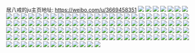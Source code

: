 居八戒的ju主页地址: https://weibo.com/u/3669458351 
![](https://wx4.sinaimg.cn/mw2000/dab77dafly1h975zlynx6j20u0140te7.jpg) 
![](https://wx4.sinaimg.cn/mw2000/dab77dafly1h7j1rwt96kj20u0140gom.jpg) 
![](https://wx4.sinaimg.cn/mw2000/dab77dafly1h7j1rx6y48j20u0140n48.jpg) 
![](https://wx4.sinaimg.cn/mw2000/dab77dafly1h69wyz45sfj22c0340131.jpg) 
![](https://wx4.sinaimg.cn/mw2000/dab77dafly1h69wz0h3t2j22c0340b2a.jpg) 
![](https://wx4.sinaimg.cn/mw2000/dab77dafly1h4epm37n7vj21400u0n8c.jpg) 
![](https://wx4.sinaimg.cn/mw2000/dab77dafly1h4epm3hobqj21100rqwrv.jpg) 
![](https://wx4.sinaimg.cn/mw2000/dab77dafly1h4epm3y1laj211y1enng7.jpg) 
![](https://wx4.sinaimg.cn/mw2000/dab77dafly1h4epm4awwmj21aw0z6qfo.jpg) 
![](https://wx4.sinaimg.cn/mw2000/dab77dafly1h4epm4xjqdj214u1iib29.jpg) 
![](https://wx4.sinaimg.cn/mw2000/dab77dafly1h4epm57dwyj20wi0hzdia.jpg) 
![](https://wx4.sinaimg.cn/mw2000/dab77dafly1h4epm5f4fqj211c1dsh22.jpg) 
![](https://wx4.sinaimg.cn/mw2000/dab77dafly1h4epm2xg83j21800ro48q.jpg) 
![](https://wx4.sinaimg.cn/mw2000/dab77dafly1h4epm5q9jjj210e1cj7av.jpg) 
![](https://wx4.sinaimg.cn/mw2000/dab77dafly1h2xqxxt0dej22c0340npe.jpg) 
![](https://wx4.sinaimg.cn/mw2000/dab77dafly1h2xqxzz61fj22c0340npe.jpg) 
![](https://wx4.sinaimg.cn/mw2000/dab77dafly1h1goa18x4mj22c0340x6p.jpg) 
![](https://wx4.sinaimg.cn/mw2000/dab77dafly1h1goa54weuj22c0340kjl.jpg) 
![](https://wx4.sinaimg.cn/mw2000/dab77dafly1h1goeuh6d2j20v51j8to9.jpg) 
![](https://wx4.sinaimg.cn/mw2000/dab77dafly1h1gogc6lp1j20wi0i142l.jpg) 
![](https://wx4.sinaimg.cn/mw2000/dab77dafly1h1goaauvh3j20i30ubtda.jpg) 
![](https://wx4.sinaimg.cn/mw2000/dab77dafly1h1goa611j0j22c0340b2a.jpg) 
![](https://wx4.sinaimg.cn/mw2000/dab77dafly1h1goa70bewj22c03404qq.jpg) 
![](https://wx4.sinaimg.cn/mw2000/dab77dafly1h1gogauyedj22c0340b2a.jpg) 
![](https://wx4.sinaimg.cn/mw2000/dab77dafly1h1gogbx4ouj22c0340x6q.jpg) 
![](https://wx4.sinaimg.cn/mw2000/dab77dafly1h0wt4o1fmej21400u0qdo.jpg) 
![](https://wx4.sinaimg.cn/mw2000/dab77dafly1gx0vu2hjdsj21400u0thg.jpg) 
![](https://wx4.sinaimg.cn/mw2000/dab77dafly1gx0vtyz96yj20u014044g.jpg) 
![](https://wx4.sinaimg.cn/mw2000/dab77dafly1gx0vtvpmqhj20u0140grs.jpg) 
![](https://wx4.sinaimg.cn/mw2000/dab77dafly1gx0vtwccalj20u0140q7o.jpg) 
![](https://wx4.sinaimg.cn/mw2000/dab77dafly1gx0vtx82rhj20u014an52.jpg) 
![](https://wx4.sinaimg.cn/mw2000/dab77dafly1gx0vty2h2kj20u00yn437.jpg) 
![](https://wx4.sinaimg.cn/mw2000/dab77dafly1gx0vu0lyngj20u00xptek.jpg) 
![](https://wx4.sinaimg.cn/mw2000/dab77dafly1gx0vu15hmyj20u00xcwj8.jpg) 
![](https://wx4.sinaimg.cn/mw2000/dab77dafly1gx0vu39frnj20u012ktge.jpg) 
![](https://wx4.sinaimg.cn/mw2000/dab77dafly1gwp3lzal8hj20u0140n53.jpg) 
![](https://wx4.sinaimg.cn/mw2000/dab77dafly1gwp3hrnhdtj20u0140tg5.jpg) 
![](https://wx4.sinaimg.cn/mw2000/dab77dafly1gwp3hr1j7hj20u0140qb6.jpg) 
![](https://wx4.sinaimg.cn/mw2000/dab77dafly1gwp3jl06ftj20u0140dsa.jpg) 
![](https://wx4.sinaimg.cn/mw2000/dab77dafly1gwp3jlkublj20u014015l.jpg) 
![](https://wx4.sinaimg.cn/mw2000/dab77dafly1gwp3jm7fmpj20u0140k4r.jpg) 
![](https://wx4.sinaimg.cn/mw2000/dab77dafly1gwp3jmrnc5j20u014046y.jpg) 
![](https://wx4.sinaimg.cn/mw2000/dab77dafly1gwp3jn8euqj20u0140107.jpg) 
![](https://wx4.sinaimg.cn/mw2000/dab77dafly1gwp3hsnjaqj20u0140alw.jpg) 
![](https://wx4.sinaimg.cn/mw2000/0040kFK7ly1gv1cqti8bvj61401hc7h602.jpg) 
![](https://wx4.sinaimg.cn/mw2000/0040kFK7ly1gv1cqwmlrsj62c0340x6p02.jpg) 
![](https://wx4.sinaimg.cn/mw2000/0040kFK7ly1gv1cqyey81j63402c07wj02.jpg) 
![](https://wx4.sinaimg.cn/mw2000/dab77dafly1gv1cr1jwlfj22c0340x6r.jpg) 
![](https://wx4.sinaimg.cn/mw2000/0040kFK7ly1gv1cr384szj61z4140ndb02.jpg) 
![](https://wx4.sinaimg.cn/mw2000/0040kFK7ly1gv1cu27qmkj62c0340u0x02.jpg) 
![](https://wx4.sinaimg.cn/mw2000/dab77dafly1gv1cr48zt0j22bc2bce82.jpg) 
![](https://wx4.sinaimg.cn/mw2000/0040kFK7ly1gv1cthtd0jj62c0340qv602.jpg) 
![](https://wx4.sinaimg.cn/mw2000/0040kFK7ly1gv1cwq41e6j62bc2bcqv602.jpg) 
![](https://wx4.sinaimg.cn/mw2000/0040kFK7ly1guqlg671r0j61620u0n8u02.jpg) 
![](https://wx4.sinaimg.cn/mw2000/0040kFK7ly1guqlkmp72gj61410u0wk902.jpg) 
![](https://wx4.sinaimg.cn/mw2000/0040kFK7ly1guqlkvwu25j60u0140n3w02.jpg) 
![](https://wx4.sinaimg.cn/mw2000/dab77dafly1gtovc5ajupj20u01407c0.jpg) 
![](https://wx4.sinaimg.cn/mw2000/dab77dafly1gtovc5p8nwj21400u0q73.jpg) 
![](https://wx4.sinaimg.cn/mw2000/dab77dafly1gtovc4ssqgj21400u0tl2.jpg) 
![](https://wx4.sinaimg.cn/mw2000/dab77dafly1gtovc64s9tj20u014012z.jpg) 
![](https://wx4.sinaimg.cn/mw2000/dab77dafly1gtovc6kss6j20u0140alm.jpg) 
![](https://wx4.sinaimg.cn/mw2000/dab77dafly1gtovc75541j20u0140wo8.jpg) 
![](https://wx4.sinaimg.cn/mw2000/dab77dafly1gtovc7jhrzj20u0140do4.jpg) 
![](https://wx4.sinaimg.cn/mw2000/dab77dafly1gtovc7tvc7j20u014077d.jpg) 
![](https://wx4.sinaimg.cn/mw2000/dab77dafly1gtovc8a7ldj20u0140q7u.jpg) 
![](https://wx4.sinaimg.cn/mw2000/dab77dafly1gtovc8rfa9j20u0140442.jpg) 
![](https://wx4.sinaimg.cn/mw2000/dab77dafly1gtovc9a9w1j20u0140air.jpg) 
![](https://wx4.sinaimg.cn/mw2000/dab77dafly1gtovc9pefjj20u01400ww.jpg) 
![](https://wx4.sinaimg.cn/mw2000/dab77dafly1gthud8gd2lj23402c0u0z.jpg) 
![](https://wx4.sinaimg.cn/mw2000/dab77dafly1gthud5jiivj23402c0npf.jpg) 
![](https://wx4.sinaimg.cn/mw2000/dab77dafly1gthudbd2v1j23402c0e83.jpg) 
![](https://wx4.sinaimg.cn/mw2000/dab77dafly1gthudgirvhj233y20hnpe.jpg) 
![](https://wx4.sinaimg.cn/mw2000/dab77dafly1gthude1unoj23402c0b2b.jpg) 
![](https://wx4.sinaimg.cn/mw2000/dab77dafly1gthudivjgmj233y243x6q.jpg) 
![](https://wx4.sinaimg.cn/mw2000/dab77dafly1gthudnkv76j23402c0kjn.jpg) 
![](https://wx4.sinaimg.cn/mw2000/dab77dafly1gthudov0btj20tz0miake.jpg) 
![](https://wx4.sinaimg.cn/mw2000/dab77dafly1gthueur6sxj20tz0min7m.jpg) 
![](https://wx4.sinaimg.cn/mw2000/dab77dafly1gruxp0ydeej20u0140jza.jpg) 
![](https://wx4.sinaimg.cn/mw2000/dab77dafly1gruxp1luqdj20u01407am.jpg) 
![](https://wx4.sinaimg.cn/mw2000/dab77dafly1gruxp24evnj20u0140tbw.jpg) 
![](https://wx4.sinaimg.cn/mw2000/dab77dafly1gruxp2xqk2j20u0140jvk.jpg) 
![](https://wx4.sinaimg.cn/mw2000/dab77dafly1gruxp2lw09j21400u0wni.jpg) 
![](https://wx4.sinaimg.cn/mw2000/dab77dafly1gruxp3b12kj20u0140ahc.jpg) 
![](https://wx4.sinaimg.cn/mw2000/dab77dafly1gruxqs44m7j21400u0q9t.jpg) 
![](https://wx4.sinaimg.cn/mw2000/dab77dafly1gruxtzuow0j21h60u0aun.jpg) 
![](https://wx4.sinaimg.cn/mw2000/dab77dafly1gruxu1ollxj20u0140wql.jpg) 
![](https://wx4.sinaimg.cn/mw2000/dab77dafly1grh2t6rbxxj23402c0x6p.jpg) 
![](https://wx4.sinaimg.cn/mw2000/dab77dafly1grh2tbgpy9j23402c0x6r.jpg) 
![](https://wx4.sinaimg.cn/mw2000/dab77dafly1grh2szvzv0j20u01hcamg.jpg) 
![](https://wx4.sinaimg.cn/mw2000/dab77dafly1grh2tfhew0j22c03404qr.jpg) 
![](https://wx4.sinaimg.cn/mw2000/dab77dafly1grh2toinnyj22c0340u0y.jpg) 
![](https://wx4.sinaimg.cn/mw2000/dab77dafly1grh2tv87x2j22io1w0x6p.jpg) 
![](https://wx4.sinaimg.cn/mw2000/dab77dafly1gr317r6c4dj22c0340u0z.jpg) 
![](https://wx4.sinaimg.cn/mw2000/dab77dafly1gr317uwvgwj22c03407wh.jpg) 
![](https://wx4.sinaimg.cn/mw2000/dab77dafly1gr317yuz54j22862ywkjl.jpg) 
![](https://wx4.sinaimg.cn/mw2000/dab77dafly1gr317ndp9oj229n30v7wh.jpg) 
![](https://wx4.sinaimg.cn/mw2000/dab77dafly1gr3186bknrj22c0340npd.jpg) 
![](https://wx4.sinaimg.cn/mw2000/dab77dafly1gr318333qyj22c03407wi.jpg) 
![](https://wx4.sinaimg.cn/mw2000/dab77dafly1gr3188ptf8j23402c01kz.jpg) 
![](https://wx4.sinaimg.cn/mw2000/dab77dafly1gr318adlf7j22c02c0hdt.jpg) 
![](https://wx4.sinaimg.cn/mw2000/dab77dafly1gr318fw4auj23402c0x6p.jpg) 
![](https://wx4.sinaimg.cn/mw2000/dab77dafly1gpj1y97ejuj22c0340npg.jpg) 
![](https://wx4.sinaimg.cn/mw2000/dab77dafly1gpj1yekd1wj22c0340e85.jpg) 
![](https://wx4.sinaimg.cn/mw2000/dab77dafly1gpj1y3zxe3j22c0340hdw.jpg) 
![](https://wx4.sinaimg.cn/mw2000/dab77dafly1gpj1yh1m3kj22c0340e81.jpg) 
![](https://wx4.sinaimg.cn/mw2000/dab77dafly1gpg76kfumbj22c02c0qdu.jpg) 
![](https://wx4.sinaimg.cn/mw2000/dab77dafly1gpg76rd1n6j22wz29vb2d.jpg) 
![](https://wx4.sinaimg.cn/mw2000/dab77dafly1gpg74c4cofj23402c0kjp.jpg) 
![](https://wx4.sinaimg.cn/mw2000/dab77dafgy1gpbpnoi2agj22c0340u0x.jpg) 
![](https://wx4.sinaimg.cn/mw2000/dab77dafgy1gpbpnq9v5mj22c03404eu.jpg) 
![](https://wx4.sinaimg.cn/mw2000/dab77dafgy1gpbpns6cbbj22c0340amu.jpg) 
![](https://wx4.sinaimg.cn/mw2000/dab77dafly1gmhwosmc6xj20u013y43z.jpg) 
![](https://wx4.sinaimg.cn/mw2000/dab77dafly1gmhwot283oj20u01400z9.jpg) 
![](https://wx4.sinaimg.cn/mw2000/dab77dafly1gmhwosa6dhj20u0140tgd.jpg) 
![](https://wx4.sinaimg.cn/mw2000/dab77dafly1gmhwotnookj20u0140k29.jpg) 
![](https://wx4.sinaimg.cn/mw2000/dab77dafly1gmhwoureorj20u013ygup.jpg) 
![](https://wx4.sinaimg.cn/mw2000/dab77dafly1gmhwouf3mkj20u013y7bd.jpg) 
![](https://wx4.sinaimg.cn/mw2000/dab77dafly1gmhwote1ynj21900u0am1.jpg) 
![](https://wx4.sinaimg.cn/mw2000/dab77dafly1gmhwov8qqzj21400u07b0.jpg) 
![](https://wx4.sinaimg.cn/mw2000/dab77dafly1gmhwovp2rsj21400u0dnk.jpg) 
